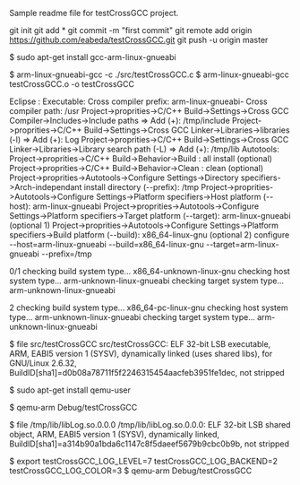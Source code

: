 Sample readme file for testCrossGCC project.

git init
git add *
git commit -m "first commit"
git remote add origin https://github.com/eabeda/testCrossGCC.git
git push -u origin master

$ sudo apt-get install gcc-arm-linux-gnueabi

$ arm-linux-gnueabi-gcc -c ./src/testCrossGCC.c
$ arm-linux-gnueabi-gcc testCrossGCC.o -o testCrossGCC

Eclipse :
Executable:
Cross compiler prefix: arm-linux-gnueabi-
Cross compiler path: /usr
Project->proprities->C/C++ Build->Settings->Cross GCC Compiler->Includes->Include paths => Add (+): /tmp/include
Project->proprities->C/C++ Build->Settings->Cross GCC Linker->Libraries->libraries (-l) => Add (+): Log
Project->proprities->C/C++ Build->Settings->Cross GCC Linker->Libraries->Library search path (-L) => Add (+): /tmp/lib
Autotools:
Project->proprities->C/C++ Build->Behavior->Build : all install (optional)
Project->proprities->C/C++ Build->Behavior->Clean : clean (optional)
Project->proprities->Autotools->Configure Settings->Directory specifiers->Arch-independant install directory (--prefix): /tmp
Project->proprities->Autotools->Configure Settings->Platform specifiers->Host platform (--host): arm-linux-gnueabi
Project->proprities->Autotools->Configure Settings->Platform specifiers->Target platform (--target): arm-linux-gnueabi (optional 1)
Project->proprities->Autotools->Configure Settings->Platform specifiers->Build platform (--build): x86_64-linux-gnu (optional 2)
configure --host=arm-linux-gnueabi --build=x86_64-linux-gnu --target=arm-linux-gnueabi --prefix=/tmp  

0/1
checking build system type... x86_64-unknown-linux-gnu
checking host system type... arm-unknown-linux-gnueabi
checking target system type... arm-unknown-linux-gnueabi

2
checking build system type... x86_64-pc-linux-gnu
checking host system type... arm-unknown-linux-gnueabi
checking target system type... arm-unknown-linux-gnueabi

$ file src/testCrossGCC
src/testCrossGCC: ELF 32-bit LSB  executable, ARM, EABI5 version 1 (SYSV), dynamically linked (uses shared libs), for GNU/Linux 2.6.32, BuildID[sha1]=d0b08a78711f5f2246315454aacfeb3951fe1dec, not stripped

$ sudo apt-get install qemu-user

$ qemu-arm Debug/testCrossGCC

$ file /tmp/lib/libLog.so.0.0.0
/tmp/lib/libLog.so.0.0.0: ELF 32-bit LSB  shared object, ARM, EABI5 version 1 (SYSV), dynamically linked, BuildID[sha1]=a314b90a1bda6c1147c8f5daeef5679b9cbc0b9b, not stripped

$ export testCrossGCC_LOG_LEVEL=7 testCrossGCC_LOG_BACKEND=2 testCrossGCC_LOG_COLOR=3
$ qemu-arm Debug/testCrossGCC
